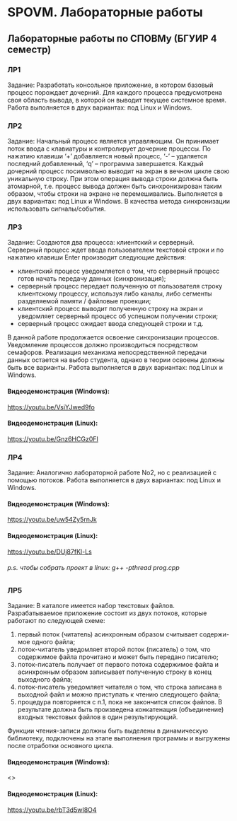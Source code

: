 # SPOVM. Лабораторные работы
## Лабораторные работы по СПОВМу (БГУИР 4 семестр)

### ЛР1
Задание: Разработать консольное приложение, в котором базовый процесс порождает дочерний. Для каждого процесса предусмотрена своя область вывода, в которой он выводит текущее системное время. Работа выполняется в двух вариантах: под Linux и Windows.

### ЛР2
Задание: Начальный процесс является управляющим. Он принимает поток ввода с клавиатуры и контролирует дочерние процессы. По нажатию клавиши ‘+’ добавляется новый процесс, ‘-’ – удаляется последний добавленный, ‘q’ – программа завершается. Каждый дочерний процесс посимвольно выводит на экран в вечном цикле свою уникальную строку. При этом операция вывода строки должна быть атомарной, т.е. процесс вывода должен быть синхронизирован таким образом, чтобы строки на экране не перемешивались. Выполняется в двух вариантах: под Linux и Windows. В качества метода синхронизации использовать сигналы/события.

### ЛР3
Задание: Создаются два процесса: клиентский и серверный. Серверный процесс ждет ввода пользователем текстовой строки и по нажатию клавиши Enter производит следующие действия:
  * клиентский процесс уведомляется о том, что серверный процесс готов начать передачу данных (синхронизация);
  * серверный процесс передает полученную от пользователя строку клиентскому процессу, используя либо каналы, либо сегменты разделяемой памяти / файловые проекции;
  * клиентский процесс выводит полученную строку на экран и уведомляет серверный процесс об успешном получении строки;
  * серверный процесс ожидает ввода следующей строки и т.д.

В данной работе продолжается освоение синхронизации процессов. Уведомление процессов должно производиться посредством семафоров. Реализация механизма непосредственной передачи данных остается на выбор студента, однако в теории освоены должны быть все варианты. Работа выполняется в двух вариантах: под Linux и Windows.
#### Видеодемонстрация (Windows):
<https://youtu.be/VsiYJwed9fo>
#### Видеодемонстрация (Linux):
<https://youtu.be/Gnz6HCGz0FI>

### ЛР4
Задание: Аналогично лабораторной работе No2, но с реализацией с помощью потоков. Работа выполняется в двух вариантах: под Linux и Windows.
#### Видеодемонстрация (Windows):
<https://youtu.be/uw54Zy5rnJk>
#### Видеодемонстрация (Linux):
<https://youtu.be/DUj87fKl-Ls>

   ###### p.s. чтобы собрать проект в linux: g++ -pthread prog.cpp
   
### ЛР5
Задание:
В каталоге имеется набор текстовых файлов. Разрабатываемое приложение состоит из двух потоков, которые работают по следующей схеме:
1) первый поток (читатель) асинхронным образом считывает содержи-
мое одного файла;
2) поток-читатель уведомляет второй поток (писатель) о том, что содержимое файла прочитано и может быть передано писателю;
3) поток-писатель получает от первого потока содержимое файла и асинхронным образом записывает полученную строку в конец выходного файла;
4) поток-писатель уведомляет читателя о том, что строка записана в выходной файл и можно приступать к чтению следующего файла;
5) процедура повторяется с п.1, пока не закончится список файлов. В результате должна быть произведена конкатенация (объединение) входных текстовых файлов в один результирующий.

Функции чтения-записи должны быть выделены в динамическую библиотеку, подключены на этапе выполнения программы и выгружены после отработки основного цикла.
#### Видеодемонстрация (Windows):
<>
#### Видеодемонстрация (Linux):
<https://youtu.be/rbT3d5wI8O4>
